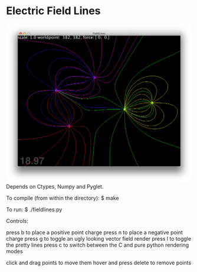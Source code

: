 Electric Field Lines
=====================

![Screenshot](pics/screenshot.png?raw=true)
Depends on Ctypes, Numpy and Pyglet.

To compile (from within the directory):
    $ make

To run:
    $ ./fieldlines.py

Controls:

press b to place a positive point charge
press n to place a negative point charge
press g to toggle an ugly looking vector field render
press l to toggle the pretty lines
press c to switch between the C and pure python rendering modes

click and drag points to move them
hover and press delete to remove points
